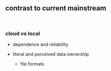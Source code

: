 contrast to current mainstream
------------------------------

<br />

### cloud vs local

- dependence and reliability
 
- literal and perceived data ownership
  - file formats
